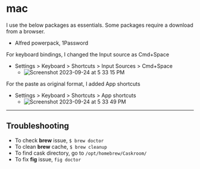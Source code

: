 # mac

I use the below packages as essentials. Some packages require a download from a browser.
- Alfred powerpack, 1Password

For keyboard bindings, I changed the Input source as Cmd+Space
- Settings > Keyboard > Shortcuts > Input Sources > Cmd+Space
  - ![Screenshot 2023-09-24 at 5 33 15 PM](https://github.com/wikibootup/dotfiles/assets/6479173/41a0481e-5e29-4825-8bb2-954b74671375)


For the paste as original format, I added App shortcuts
- Settings > Keyboard > Shortcuts > App shortcuts
  - ![Screenshot 2023-09-24 at 5 33 49 PM](https://github.com/wikibootup/dotfiles/assets/6479173/cb6e048c-11ed-4b0d-a94b-455e2e172f0e)

***

## Troubleshooting

- To check **brew** issue, `$ brew doctor`
- To clean **brew** cache, `$ brew cleanup`
- To find cask directory, go to `/opt/homebrew/Caskroom/`
- To fix **fig** issue, `fig doctor`
